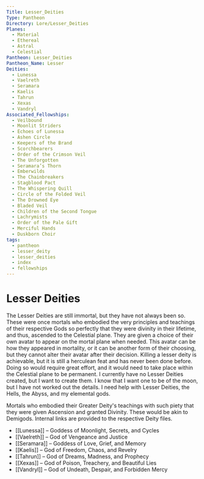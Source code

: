 ```yaml
---
Title: Lesser_Deities
Type: Pantheon
Directory: Lore/Lesser_Deities
Planes:
  - Material
  - Ethereal
  - Astral
  - Celestial
Pantheon: Lesser_Deities
Pantheon_Name: Lesser
Deities:
  - Lunessa
  - Vaelreth
  - Seramara
  - Kaelis
  - Tahrun
  - Xexas
  - Vandryl
Associated_Fellowships:
  - Veilbound
  - Moonlit Striders
  - Echoes of Lunessa
  - Ashen Circle
  - Keepers of the Brand
  - Scorchbearers
  - Order of the Crimson Veil
  - The Unforgotten
  - Seramara’s Thorn
  - Emberwilds
  - The Chainbreakers
  - Stagblood Pact
  - The Whispering Quill
  - Circle of the Folded Veil
  - The Drowned Eye
  - Bladed Veil
  - Children of the Second Tongue
  - Lachrymists
  - Order of the Pale Gift
  - Merciful Hands
  - Duskborn Choir
tags:
  - pantheon
  - lesser_deity
  - lesser_deities
  - index
  - fellowships
---
```


# Lesser Deities

The Lesser Deities are still immortal, but they have not always been so. These were once mortals who embodied the very principles and teachings of their respective Gods so perfectly that they were divinity in their lifetime, and thus, ascended to the Celestial plane. They are given a choice of their own avatar to appear on the mortal plane when needed. This avatar can be how they appeared in mortality, or it can be another form of their choosing, but they cannot alter their avatar after their decision. Killing a lesser deity is achievable, but it is still a herculean feat and has never been done before. Doing so would require great effort, and it would need to take place within the Celestial plane to be permanent. I currently have no Lesser Deities created, but I want to create them. I know that I want one to be of the moon, but I have not worked out the details. I need help with Lesser Deities, the Hells, the Abyss, and my elemental gods.

Mortals who embodied their Greater Deity's teachings with such piety that they were given Ascension and granted Divinity. These would be akin to Demigods. Internal links are provided to the respective Deity files.

- [[Lunessa]] – Goddess of Moonlight, Secrets, and Cycles
- [[Vaelreth]] – God of Vengeance and Justice
- [[Seramara]] – Goddess of Love, Grief, and Memory
- [[Kaelis]] – God of Freedom, Chaos, and Revelry
- [[Tahrun]] – God of Dreams, Madness, and Prophecy
- [[Xexas]] – God of Poison, Treachery, and Beautiful Lies
- [[Vandryl]] – God of Undeath, Despair, and Forbidden Mercy
